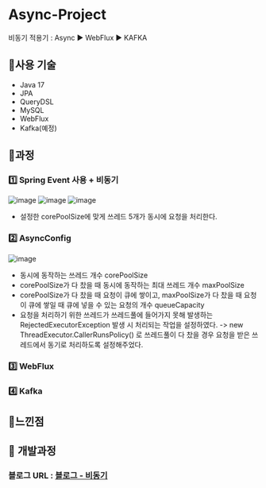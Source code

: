 # Async-Project
비동기 적용기 : Async ▶ WebFlux ▶ KAFKA

## 📌사용 기술
- Java 17
- JPA
- QueryDSL
- MySQL
- WebFlux
- Kafka(예정)

## 📌과정
### 1️⃣ Spring Event 사용 + 비동기
![image](https://github.com/acrnm148/Async-Project/assets/67724306/fdf1dc43-5107-4a2b-8ec4-f5504ed3919a)
![image](https://github.com/acrnm148/Async-Project/assets/67724306/c2c72a20-aa10-4f5e-bfcb-5114ed86337f)
![image](https://github.com/acrnm148/Async-Project/assets/67724306/bb1f92fc-9495-4eee-acb1-e79552d41e68)
- 설정한 corePoolSize에 맞게 쓰레드 5개가 동시에 요청을 처리한다.


### 2️⃣ AsyncConfig
![image](https://github.com/acrnm148/Async-Project/assets/67724306/b970c830-6acd-425b-bc95-711404e7c3d3)
- 동시에 동작하는 쓰레드 개수 corePoolSize
- corePoolSize가 다 찼을 때 동시에 동작하는 최대 쓰레드 개수 maxPoolSize
- corePoolSize가 다 찼을 때 요청이 큐에 쌓이고, maxPoolSize가 다 찼을 때 요청이 큐에 쌓일 때 큐에 넣을 수 있는 요청의 개수 queueCapacity
- 요청을 처리하기 위한 쓰레드가 쓰레드풀에 들어가지 못해 발생하는 RejectedExecutorException 발생 시 처리되는 작업을 설정하였다.
   -> new ThreadExecutor.CallerRunsPolicy() 로 쓰레드풀이 다 찼을 경우 요청을 받은 쓰레드에서 동기로 처리하도록 설정해주었다.



### 3️⃣ WebFlux




### 4️⃣ Kafka




## 📌느낀점


## 📓 개발과정
### 블로그 URL : [블로그 - 비동기](https://k-ang.tistory.com/category/Web/%EB%B9%84%EB%8F%99%EA%B8%B0)

